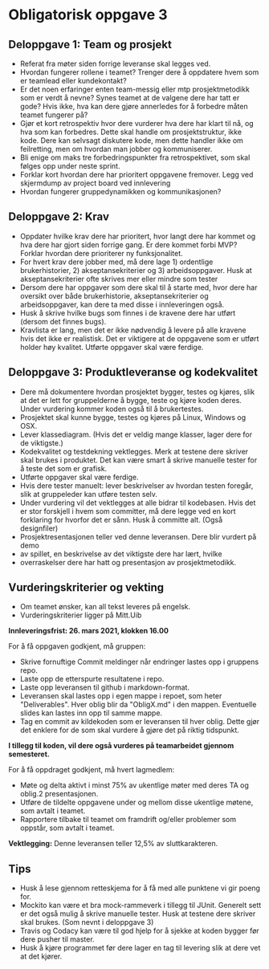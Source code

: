 # Obligatorisk oppgave 3

## Deloppgave 1: Team og prosjekt

* Referat fra møter siden forrige leveranse skal legges ved.
* Hvordan fungerer rollene i teamet? Trenger dere å oppdatere hvem som er teamlead eller kundekontakt?
* Er det noen erfaringer enten team-messig eller mtp prosjektmetodikk som er verdt å nevne? Synes teamet
at de valgene dere har tatt er gode? Hvis ikke, hva kan dere gjøre annerledes for å forbedre måten teamet
fungerer på?
* Gjør et kort retrospektiv hvor dere vurderer hva dere har klart til nå, og hva som kan forbedres. Dette skal
handle om prosjektstruktur, ikke kode. Dere kan selvsagt diskutere kode, men dette handler ikke om
feilretting, men om hvordan man jobber og kommuniserer.
* Bli enige om maks tre forbedringspunkter fra retrospektivet, som skal følges opp under neste sprint.
* Forklar kort hvordan dere har prioritert oppgavene fremover. Legg ved skjermdump av project board ved innlevering
* Hvordan fungerer gruppedynamikken og kommunikasjonen?


## Deloppgave 2: Krav

* Oppdater hvilke krav dere har prioritert, hvor langt dere har kommet og hva dere har gjort siden forrige
gang. Er dere kommet forbi MVP? Forklar hvordan dere prioriterer ny
funksjonalitet. 
* For hvert krav dere jobber med, må dere lage 1) ordentlige brukerhistorier, 2) akseptansekriterier og 3) arbeidsoppgaver. Husk at akseptansekriterier ofte skrives mer eller mindre som tester
* Dersom dere har oppgaver som dere skal til å starte med, hvor dere har oversikt over både brukerhistorie, akseptansekriterier og arbeidsoppgaver, kan dere ta med disse i innleveringen også.
* Husk å skrive hvilke bugs som finnes i de kravene dere har utført (dersom det finnes bugs). 
* Kravlista er lang, men det er ikke nødvendig å levere på alle kravene hvis det ikke er realistisk. Det er
viktigere at de oppgavene som er utført holder høy kvalitet. Utførte oppgaver skal være ferdige.


## Deloppgave 3: Produktleveranse og kodekvalitet

* Dere må dokumentere hvordan prosjektet bygger, testes og kjøres, slik at det er lett for gruppelderne å bygge, teste og kjøre koden deres. Under vurdering kommer koden også til å brukertestes.
* Prosjektet skal kunne bygge, testes og kjøres på Linux, Windows og OSX.
* Lever klassediagram. (Hvis det er veldig mange klasser, lager dere for de viktigste.)
* Kodekvalitet og testdekning vektlegges. Merk at testene dere skriver skal brukes i produktet. Det kan være smart å skrive manuelle tester for å teste det som er grafisk. 
* Utførte oppgaver skal være ferdige.
* Hvis dere tester manuelt: lever beskrivelser av hvordan testen foregår, slik at gruppeleder kan utføre testen selv.
* Under vurdering vil det vektlegges at alle bidrar til kodebasen. Hvis det er stor forskjell i hvem som
committer, må dere legge ved en kort forklaring for hvorfor det er sånn. Husk å committe alt. (Også
designfiler)
* Prosjektresentasjonen teller ved denne leveransen. Dere blir vurdert på demo
* av spillet, en beskrivelse av det viktigste dere har lært, hvilke
* overraskelser dere har hatt og presentasjon av prosjektmetodikk. 


## Vurderingskriterier og vekting

* Om teamet ønsker, kan all tekst leveres på engelsk.
* Vurderingskriterier ligger på Mitt.Uib

**Innleveringsfrist: 26. mars 2021, klokken 16.00**

For å få oppgaven godkjent, må gruppen:
* Skrive fornuftige Commit meldinger når endringer lastes opp i gruppens repo.
* Laste opp de etterspurte resultatene i repo.
* Laste opp leveransen til github i markdown-format.
* Leveransen skal lastes opp i egen mappe i repoet, som heter "Deliverables". Hver oblig blir da "ObligX.md"
i den mappen. Eventuelle slides kan lastes inn opp til samme mappe.
* Tag en commit av kildekoden som er leveransen til hver oblig. Dette gjør det enklere for de som skal vurdere å gjøre det på riktig tidspunkt.

**I tillegg til koden, vil dere også vurderes på teamarbeidet gjennom semesteret.**

For å få oppdraget godkjent, må hvert lagmedlem:
* Møte og delta aktivt i minst 75% av ukentlige møter med deres TA og oblig.2 presentasjonen.
* Utføre de tildelte oppgavene under og mellom disse ukentlige møtene, som avtalt i teamet.
* Rapportere tilbake til teamet om framdrift og/eller problemer som oppstår, som avtalt i teamet.

**Vektlegging:** Denne leveransen teller 12,5% av sluttkarakteren.

## Tips
* Husk å lese gjennom retteskjema for å få med alle punktene vi gir poeng for. 
* Mockito kan være et bra mock-rammeverk i tillegg til JUnit. Generelt sett er det også mulig å skrive manuelle
tester. Husk at testene dere skriver skal brukes. (Som nevnt i deloppgave 3)
* Travis og Codacy kan være til god hjelp for å sjekke at koden bygger før dere pusher til master.
* Husk å kjøre programmet før dere lager en tag til levering slik at dere vet at det kjører. 

